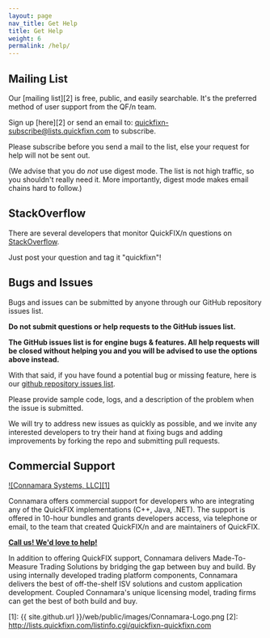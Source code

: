 ```yaml
---
layout: page
nav_title: Get Help
title: Get Help
weight: 6
permalink: /help/
---
```


Mailing List
------------

Our [mailing list][2] is free, public, and easily searchable.
It's the preferred method of user support from the QF/n team.

Sign up [here][2] or send an email to: 
[quickfixn-subscribe@lists.quickfixn.com](mailto:quickfixn-subscribe@lists.quickfixn.com) to subscribe.

Please subscribe before you send a mail to the list, else your request for help will not be sent out.

(We advise that you do *not* use digest mode.
The list is not high traffic, so you shouldn't really need it.
More importantly, digest mode makes email chains hard to follow.)


StackOverflow
-------------

There are several developers that monitor QuickFIX/n questions on [StackOverflow](https://stackoverflow.com).

Just post your question and tag it "quickfixn"!


Bugs and Issues
---------------

Bugs and issues can be submitted by anyone through our GitHub repository issues list.

**Do not submit questions or help requests to the GitHub issues list.**

**The GitHub issues list is for engine bugs & features.
All help requests will be closed without helping you and you will be
advised to use the options above instead.**

With that said, if you have found a potential bug or missing feature,
here is our [github repository issues list](https://github.com/connamara/quickfixn/issues).

Please provide sample code, logs, and a description of the problem when
the issue is submitted.

We will try to address new issues as quickly as possible, and we invite
any interested developers to try their hand at fixing bugs and adding
improvements by forking the repo and submitting pull requests.


Commercial Support
------------------

[![Connamara Systems, LLC][1]][0]


Connamara offers commercial support for developers who are integrating 
any of the QuickFIX implementations (C++, Java, .NET). The support is 
offered in 10-hour bundles and grants developers access, via telephone 
or email, to the team that created QuickFIX/n and are maintainers of 
QuickFIX.

**[Call us!  We'd love to help!](https://www.connamara.com/contact/)**

In addition to offering QuickFIX support, Connamara delivers Made-To-Measure 
Trading Solutions by bridging the gap between buy and build. By using 
internally developed trading platform components, Connamara delivers the 
best of off-the-shelf ISV solutions and custom application development. 
Coupled Connamara's unique licensing model, trading firms can get the 
best of both build and buy.

[0]: http://connamara.com
[1]: {{ site.github.url }}/web/public/images/Connamara-Logo.png
[2]: http://lists.quickfixn.com/listinfo.cgi/quickfixn-quickfixn.com

